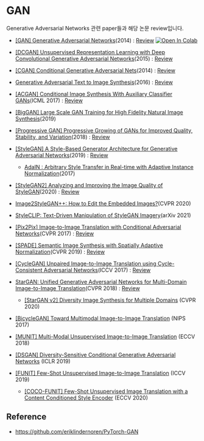 # GAN

Generative Adversarial Networks 관련 paper들과 해당 논문 review입니다. 


- [[GAN] Generative Adversarial Networks](https://arxiv.org/abs/1406.2661)(2014) : [Review](https://happy-jihye.github.io/gan/gan-1/) [![Open In Colab](https://colab.research.google.com/assets/colab-badge.svg)](https://colab.research.google.com/github/happy-jihye/GAN-Paper/blob/main/1_GAN.ipynb)

- [[DCGAN] Unsupervised Representation Learning with Deep Convolutional Generative Adversarial Networks](https://arxiv.org/abs/1511.06434)(2015) : [Review](https://happy-jihye.github.io/gan/gan-2/)

- [[CGAN] Conditional Generative Adversarial Nets](https://arxiv.org/abs/1411.1784)(2014) : [Review](https://happy-jihye.github.io/gan/gan-3/)

- [Generative Adversarial Text to Image Synthesis](https://arxiv.org/abs/1605.05396)(2016) : [Review](https://happy-jihye.github.io/gan/gan-4/)

- [[ACGAN] Conditional Image Synthesis With Auxiliary Classifier GANs](https://arxiv.org/abs/1610.09585)(ICML 2017) : [Review](https://happy-jihye.github.io/gan/gan-13/)

- [[BigGAN] Large Scale GAN Training for High Fidelity Natural Image Synthesis](https://arxiv.org/abs/1809.11096)(2019)

- [[Progressive GAN] Progressive Growing of GANs for Improved Quality, Stability, and Variation](https://arxiv.org/abs/1710.10196)(2018) : [Review](https://happy-jihye.github.io/gan/gan-5/)

- [[StyleGAN] A Style-Based Generator Architecture for Generative Adversarial Networks](https://arxiv.org/abs/1812.04948)(2019) : [Review](https://happy-jihye.github.io/gan/gan-6/)
    
  - [AdaIN : Arbitrary Style Transfer in Real-time with Adaptive Instance Normalization](https://arxiv.org/abs/1703.06868)(2017)

- [[StyleGAN2] Analyzing and Improving the Image Quality of StyleGAN](https://arxiv.org/abs/1912.04958)(2020) : [Review](https://happy-jihye.github.io/gan/gan-7/)

- [Image2StyleGAN++: How to Edit the Embedded Images?](https://arxiv.org/abs/1911.11544)(CVPR 2020)

- [StyleCLIP: Text-Driven Manipulation of StyleGAN Imagery](https://arxiv.org/abs/2103.17249)(arXiv 2021)

- [[Pix2Pix] Image-to-Image Translation with Conditional Adversarial Networks](https://arxiv.org/abs/1611.07004)(CVPR 2017) : [Review](https://happy-jihye.github.io/gan/gan-8/)

- [[SPADE] Semantic Image Synthesis with Spatially Adaptive Normalization](https://arxiv.org/abs/1903.07291)(CVPR 2019) : [Review](https://happy-jihye.github.io/gan/gan-9/)

- [[CycleGAN] Unpaired Image-to-Image Translation using Cycle-Consistent Adversarial Networks](https://arxiv.org/abs/1703.10593)(ICCV 2017) : [Review](https://happy-jihye.github.io/gan/gan-10/)

- [StarGAN: Unified Generative Adversarial Networks for Multi-Domain Image-to-Image Translation](https://arxiv.org/abs/1711.09020)(CVPR 2018) : [Review](https://happy-jihye.github.io/gan/gan-12/)

  - [[StarGAN v2] Diversity Image Synthesis for Multiple Domains](https://arxiv.org/abs/1912.01865) (CVPR 2020)

- [[BicycleGAN] Toward Multimodal Image-to-Image Translation](https://arxiv.org/abs/1711.11586) (NIPS 2017)

- [[MUNIT] Multi-Modal Unsupervised Image-to-Image Translation](https://arxiv.org/abs/1804.04732) (ECCV 2018)

- [[DSGAN] Diversity-Sensitive Conditional Generative Adversarial Networks](https://arxiv.org/abs/1901.09024) (ICLR 2019)


- [[FUNIT] Few-Shot Unsupervised Image-to-Image Translation](https://arxiv.org/abs/1905.01723) (ICCV 2019)

  - [[COCO-FUNIT] Few-Shot Unsupervised Image Translation with a Content Conditioned Style Encoder](https://nvlabs.github.io/COCO-FUNIT/) (ECCV 2020)

## Reference 
- https://github.com/eriklindernoren/PyTorch-GAN
